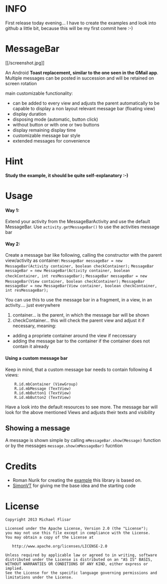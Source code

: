 INFO
=========

First release today evening...
I have to create the examples and look into github a little bit, because this will be my first commit here :-)

MessageBar
==========

[[/screenshot.jpg]]

An Android **Toast replacement, similar to the one seen in the GMail app**.
Multiple messages can be posted in succession and will be retained on screen rotation

main customizable functionality:

* can be added to every view and adjusts the parent automatically to be capable to display a non layout relevant message bar (floating view)
* display duration
* disposing mode (automatic, button click)
* without button or with one or two buttons
* display remaining display time
* customizable message bar style
* extended messages for convenience

Hint
=====

**Study the example, it should be quite self-explanatory :-)**


Usage
=====

#### Way 1:

Extend your activity from the MessageBarActivity and use the default MessageBar.
Use `activity.getMessageBar()` to use the activities message bar

#### Way 2:

Create a message bar like following, calling the constructor with the parent view/activity as container:
`MessageBar messageBar = new MessageBar(Activity container, boolean checkContainer);`
`MessageBar messageBar = new MessageBar(Activity container, boolean checkContainer, int resMessageBar);`
`MessageBar messageBar = new MessageBar(View container, boolean checkContainer);`
`MessageBar messageBar = new MessageBar(View container, boolean checkContainer, int resMessageBar);`

You can use this to use the message bar in a fragment, in a view, in an activity.... just everywhere

1. container... is the parent, in which the message bar will be shown
2. checkContainer... this will check the parent view and adjust it if necessary, meaning:
 * adding a propriete container around the view if neccessary
 * adding the message bar to the container if the container does not contain it already

#### Using a custom message bar

Keep in mind, that a custom message bar needs to contain following 4 views:

        R.id.mbContainer (ViewGroup)
        R.id.mbMessage (TextView)
        R.id.mbButton1 (TextView)
        R.id.mbButton2 (TextView)
        
Have a look into the default resources to see more. The message bar will look for the above mentioned Views and adjusts their texts and visibility 

Showing a message
-----------------

A message is shown simple by calling `mMessageBar.show(Message)` function or by the messages `message.show(mMessageBar)` fucntion


Credits
=======

 * Roman Nurik for creating the [example][1] this library is based on.
 * [SimonVT][2] for giving me the base idea and the starting code


License
=======

    Copyright 2013 Michael Flisar

    Licensed under the Apache License, Version 2.0 (the "License");
    you may not use this file except in compliance with the License.
    You may obtain a copy of the License at

       http://www.apache.org/licenses/LICENSE-2.0

    Unless required by applicable law or agreed to in writing, software
    distributed under the License is distributed on an "AS IS" BASIS,
    WITHOUT WARRANTIES OR CONDITIONS OF ANY KIND, either express or implied.
    See the License for the specific language governing permissions and
    limitations under the License.




 [1]: https://code.google.com/p/romannurik-code/source/browse/#git%2Fmisc%2Fundobar
 [2]: https://github.com/SimonVT
